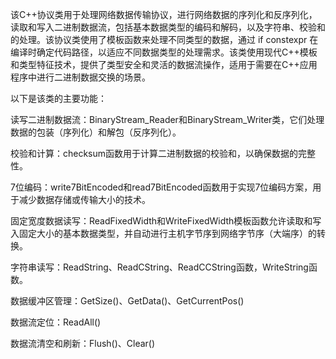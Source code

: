 
该C++协议类用于处理网络数据传输协议，进行网络数据的序列化和反序列化，读取和写入二进制数据流，包括基本数据类型的编码和解码，以及字符串、校验和的处理。该协议类使用了模板函数来处理不同类型的数据，通过 if constexpr 在编译时确定代码路径，以适应不同数据类型的处理需求。该类使用现代C++模板和类型特征技术，提供了类型安全和灵活的数据流操作，适用于需要在C++应用程序中进行二进制数据交换的场景。

以下是该类的主要功能：

  读写二进制数据流：BinaryStream_Reader和BinaryStream_Writer类，它们处理数据的包装（序列化）和解包（反序列化）。

  校验和计算：checksum函数用于计算二进制数据的校验和，以确保数据的完整性。

  7位编码：write7BitEncoded和read7BitEncoded函数用于实现7位编码方案，用于减少数据存储或传输大小的技术。

  固定宽度数据读写：ReadFixedWidth和WriteFixedWidth模板函数允许读取和写入固定大小的基本数据类型，并自动进行主机字节序到网络字节序（大端序）的转换。

  字符串读写：ReadString、ReadCString、ReadCCString函数，WriteString函数。

  数据缓冲区管理：GetSize()、GetData()、GetCurrentPos()

  数据流定位：ReadAll()

  数据流清空和刷新：Flush()、Clear()
